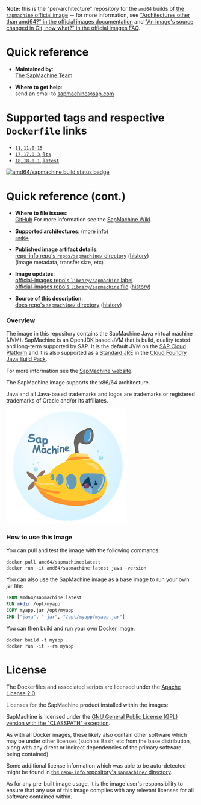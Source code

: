 <!--

********************************************************************************

WARNING:

    DO NOT EDIT "sapmachine/README.md"

    IT IS AUTO-GENERATED

    (from the other files in "sapmachine/" combined with a set of templates)

********************************************************************************

-->

**Note:** this is the "per-architecture" repository for the `amd64` builds of [the `sapmachine` official image](https://hub.docker.com/_/sapmachine) -- for more information, see ["Architectures other than amd64?" in the official images documentation](https://github.com/docker-library/official-images#architectures-other-than-amd64) and ["An image's source changed in Git, now what?" in the official images FAQ](https://github.com/docker-library/faq#an-images-source-changed-in-git-now-what).

# Quick reference

-	**Maintained by**:  
	[The SapMachine Team](https://github.com/SAP/SapMachine)

-	**Where to get help**:  
	send an email to sapmachine@sap.com

# Supported tags and respective `Dockerfile` links

-	[`11`, `11.0.15`](https://github.com/SAP/SapMachine-infrastructure/blob/aacecdf1eace8f2c8ac15da2a6ebb22ba05b2c35/dockerfiles/official/11/Dockerfile)
-	[`17`, `17.0.3`, `lts`](https://github.com/SAP/SapMachine-infrastructure/blob/9c31cb08e574355fc56dcfa2563dd646e5e4e1be/dockerfiles/official/17/Dockerfile)
-	[`18`, `18.0.1`, `latest`](https://github.com/SAP/SapMachine-infrastructure/blob/b234e5091408dff3eb8002b878d00e708e443dfa/dockerfiles/official/18/Dockerfile)

[![amd64/sapmachine build status badge](https://img.shields.io/jenkins/s/https/doi-janky.infosiftr.net/job/multiarch/job/amd64/job/sapmachine.svg?label=amd64/sapmachine%20%20build%20job)](https://doi-janky.infosiftr.net/job/multiarch/job/amd64/job/sapmachine/)

# Quick reference (cont.)

-	**Where to file issues**:  
	[GitHub](https://github.com/SAP/SapMachine/issues) For more information see the [SapMachine Wiki](https://github.com/SAP/SapMachine/wiki).

-	**Supported architectures**: ([more info](https://github.com/docker-library/official-images#architectures-other-than-amd64))  
	[`amd64`](https://hub.docker.com/r/amd64/sapmachine/)

-	**Published image artifact details**:  
	[repo-info repo's `repos/sapmachine/` directory](https://github.com/docker-library/repo-info/blob/master/repos/sapmachine) ([history](https://github.com/docker-library/repo-info/commits/master/repos/sapmachine))  
	(image metadata, transfer size, etc)

-	**Image updates**:  
	[official-images repo's `library/sapmachine` label](https://github.com/docker-library/official-images/issues?q=label%3Alibrary%2Fsapmachine)  
	[official-images repo's `library/sapmachine` file](https://github.com/docker-library/official-images/blob/master/library/sapmachine) ([history](https://github.com/docker-library/official-images/commits/master/library/sapmachine))

-	**Source of this description**:  
	[docs repo's `sapmachine/` directory](https://github.com/docker-library/docs/tree/master/sapmachine) ([history](https://github.com/docker-library/docs/commits/master/sapmachine))

### Overview

The image in this repository contains the SapMachine Java virtual machine (JVM). SapMachine is an OpenJDK based JVM that is build, quality tested and long-term supported by SAP. It is the default JVM on the [SAP Cloud Platform](https://cloudplatform.sap.com/index.html) and it is also supported as a [Standard JRE](https://github.com/cloudfoundry/java-buildpack/blob/master/docs/jre-sap_machine_jre.md) in the [Cloud Foundry Java Build Pack](https://github.com/cloudfoundry/java-buildpack).

For more information see the [SapMachine website](https://sapmachine.io).

The SapMachine image supports the x86/64 architecture.

Java and all Java-based trademarks and logos are trademarks or registered trademarks of Oracle and/or its affiliates.

![logo](https://raw.githubusercontent.com/docker-library/docs/7ce76bc750f7a81f6a6eab30a93deb061c4be75e/sapmachine/logo.png)

### How to use this Image

You can pull and test the image with the following commands:

```console
docker pull amd64/sapmachine:latest
docker run -it amd64/sapmachine:latest java -version
```

You can also use the SapMachine image as a base image to run your own jar file:

```dockerfile
FROM amd64/sapmachine:latest
RUN mkdir /opt/myapp
COPY myapp.jar /opt/myapp
CMD ["java", "-jar", "/opt/myapp/myapp.jar"]
```

You can then build and run your own Docker image:

```console
docker build -t myapp .
docker run -it --rm myapp
```

# License

The Dockerfiles and associated scripts are licensed under the [Apache License 2.0](http://www.apache.org/licenses/LICENSE-2.0.html).

Licenses for the SapMachine product installed within the images:

SapMachine is licensed under the [GNU General Public License (GPL) version with the "CLASSPATH" exception](https://github.com/SAP/SapMachine/blob/sapmachine/LICENSE).

As with all Docker images, these likely also contain other software which may be under other licenses (such as Bash, etc from the base distribution, along with any direct or indirect dependencies of the primary software being contained).

Some additional license information which was able to be auto-detected might be found in [the `repo-info` repository's `sapmachine/` directory](https://github.com/docker-library/repo-info/tree/master/repos/sapmachine).

As for any pre-built image usage, it is the image user's responsibility to ensure that any use of this image complies with any relevant licenses for all software contained within.
